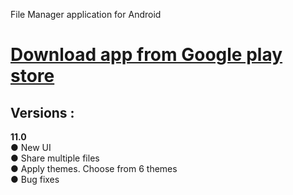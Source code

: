 File Manager application for Android

# [Download app from Google play store](https://play.google.com/store/apps/details?id=com.mkr.file_explorer&hl=en) #



## Versions :   
**11.0**   
● New UI  
● Share multiple files   
● Apply themes. Choose from 6 themes  
● Bug fixes  